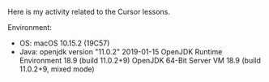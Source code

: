 Here is my activity related to the Cursor lessons.

Environment:
- OS: 
    macOS 10.15.2 (19C57)
- Java: 
    openjdk version "11.0.2" 2019-01-15
    OpenJDK Runtime Environment 18.9 (build 11.0.2+9)
    OpenJDK 64-Bit Server VM 18.9 (build 11.0.2+9, mixed mode)